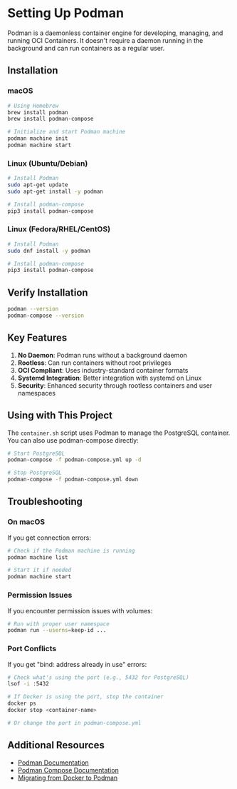 # Setting Up Podman

Podman is a daemonless container engine for developing, managing, and running OCI Containers. It doesn't require a daemon running in the background and can run containers as a regular user.

## Installation

### macOS
```bash
# Using Homebrew
brew install podman
brew install podman-compose

# Initialize and start Podman machine
podman machine init
podman machine start
```

### Linux (Ubuntu/Debian)
```bash
# Install Podman
sudo apt-get update
sudo apt-get install -y podman

# Install podman-compose
pip3 install podman-compose
```

### Linux (Fedora/RHEL/CentOS)
```bash
# Install Podman
sudo dnf install -y podman

# Install podman-compose
pip3 install podman-compose
```

## Verify Installation
```bash
podman --version
podman-compose --version
```

## Key Features

1. **No Daemon**: Podman runs without a background daemon
2. **Rootless**: Can run containers without root privileges
3. **OCI Compliant**: Uses industry-standard container formats
4. **Systemd Integration**: Better integration with systemd on Linux
5. **Security**: Enhanced security through rootless containers and user namespaces

## Using with This Project

The `container.sh` script uses Podman to manage the PostgreSQL container. You can also use podman-compose directly:

```bash
# Start PostgreSQL
podman-compose -f podman-compose.yml up -d

# Stop PostgreSQL
podman-compose -f podman-compose.yml down
```

## Troubleshooting

### On macOS
If you get connection errors:
```bash
# Check if the Podman machine is running
podman machine list

# Start it if needed
podman machine start
```

### Permission Issues
If you encounter permission issues with volumes:
```bash
# Run with proper user namespace
podman run --userns=keep-id ...
```

### Port Conflicts
If you get "bind: address already in use" errors:
```bash
# Check what's using the port (e.g., 5432 for PostgreSQL)
lsof -i :5432

# If Docker is using the port, stop the container
docker ps
docker stop <container-name>

# Or change the port in podman-compose.yml
```

## Additional Resources

- [Podman Documentation](https://docs.podman.io/)
- [Podman Compose Documentation](https://github.com/containers/podman-compose)
- [Migrating from Docker to Podman](https://www.redhat.com/sysadmin/podman-docker-compose)
